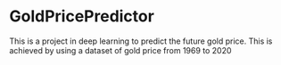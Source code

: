 # GoldPricePredictor
This is a project in deep learning to predict the future gold price. This is achieved by using a dataset of gold price from 1969 to 2020
